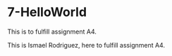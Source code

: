 # 7-HelloWorld
This is to fulfill assignment A4.

This is Ismael Rodriguez, here to fulfill assignment A4.

